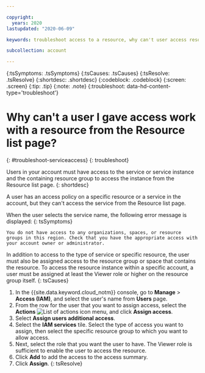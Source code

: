 ```yaml
---

copyright:
  years: 2020
lastupdated: "2020-06-09"

keywords: troubleshoot access to a resource, why can't user access resource

subcollection: account

---
```


{:tsSymptoms: .tsSymptoms}
{:tsCauses: .tsCauses}
{:tsResolve: .tsResolve}
{:shortdesc: .shortdesc}
{:codeblock: .codeblock}
{:screen: .screen}
{:tip: .tip}
{:note: .note}
{:troubleshoot: data-hd-content-type='troubleshoot'}

# Why can't a user I gave access work with a resource from the Resource list page?
{: #troubleshoot-serviceaccess}
{: troubleshoot}

Users in your account must have access to the service or service instance and the containing resource group to access the instance from the Resource list page.
{: shortdesc}

A user has an access policy on a specific resource or a service in the account, but they can't access the service from the Resource list page.

When the user selects the service name, the following error message is displayed:
{: tsSymptoms}

`You do not have access to any organizations, spaces, or resource groups in this region. Check that you have the appropriate access with your account owner or administrator.`
   
In addition to access to the type of service or specific resource, the user must also be assigned access to the resource group or space that contains the resource. To access the resource instance within a specific account, a user must be assigned at least the Viewer role or higher on the resource group itself. 
{: tsCauses}

1. In the {{site.data.keyword.cloud_notm}} console, go to **Manage** &gt; **Access (IAM)**, and select the user's name from **Users** page. 
1. From the row for the user that you want to assign access, select the **Actions** ![List of actions icon](../icons/action-menu-icon.svg) menu, and click **Assign access**.
1. Select **Assign users additional access**.
1. Select the **IAM services** tile. 
Select the type of access you want to assign, then select the specific resource group to which you want to allow access.
1. Next, select the role that you want the user to have. The Viewer role is sufficient to enable the user to access the resource. 
1. Click **Add** to add the access to the access summary. 
1. Click **Assign**. 
{: tsResolve}



